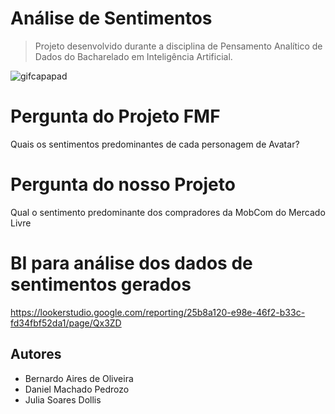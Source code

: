 # Análise de Sentimentos 
> Projeto desenvolvido durante a disciplina de Pensamento Analítico de Dados do Bacharelado em Inteligência Artificial.

![gifcapapad](https://github.com/BernardoAIO/projeto_fmf/assets/121193399/8822f918-a7dd-4f77-962b-9e89e2842a0d)

# Pergunta do Projeto FMF
Quais os sentimentos predominantes de cada personagem de Avatar?

# Pergunta do nosso Projeto
Qual o sentimento predominante dos compradores da MobCom do Mercado Livre


# BI para análise dos dados de sentimentos gerados
https://lookerstudio.google.com/reporting/25b8a120-e98e-46f2-b33c-fd34fbf52da1/page/Qx3ZD

## Autores
* Bernardo Aires de Oliveira
* Daniel Machado Pedrozo
* Julia Soares Dollis
